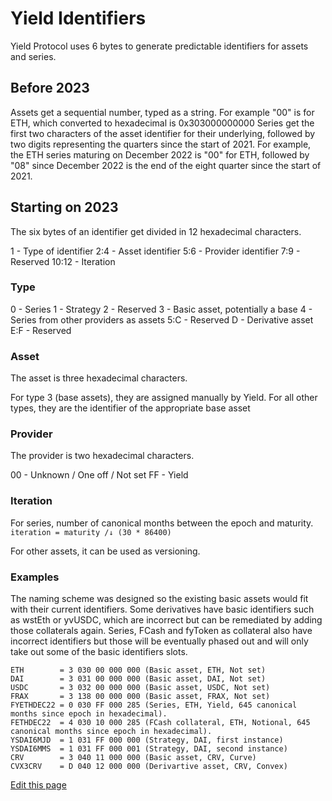 # Yield Identifiers

Yield Protocol uses 6 bytes to generate predictable identifiers for assets and series.

## Before 2023

Assets get a sequential number, typed as a string. For example "00" is for ETH, which converted to hexadecimal is 0x303000000000
Series get the first two characters of the asset identifier for their underlying, followed by two digits representing the quarters since the start of 2021. For example, the ETH series maturing on December 2022 is "00" for ETH, followed by "08" since December 2022 is the end of the eight quarter since the start of 2021.

## Starting on 2023

The six bytes of an identifier get divided in 12 hexadecimal characters.

1 - Type of identifier
2:4 - Asset identifier
5:6 - Provider identifier
7:9 - Reserved
10:12 - Iteration 

### Type
0 - Series
1 - Strategy
2 - Reserved
3 - Basic asset, potentially a base
4 - Series from other providers as assets
5:C - Reserved
D - Derivative asset
E:F - Reserved

### Asset
The asset is three hexadecimal characters.

For type 3 (base assets), they are assigned manually by Yield.
For all other types, they are the identifier of the appropriate base asset

### Provider
The provider is two hexadecimal characters.

00 - Unknown / One off / Not set
FF - Yield

### Iteration
For series, number of canonical months between the epoch and maturity.
`iteration = maturity /↓ (30 * 86400)`

For other assets, it can be used as versioning.

### Examples
The naming scheme was designed so the existing basic assets would fit with their current identifiers. Some derivatives have basic identifiers such as wstEth or yvUSDC, which are incorrect but can be remediated by adding those collaterals again. Series, FCash and fyToken as collateral also have incorrect identifiers but those will be eventually phased out and will only take out some of the basic identifiers slots.

```
ETH        = 3 030 00 000 000 (Basic asset, ETH, Not set)
DAI        = 3 031 00 000 000 (Basic asset, DAI, Not set)
USDC       = 3 032 00 000 000 (Basic asset, USDC, Not set)
FRAX       = 3 138 00 000 000 (Basic asset, FRAX, Not set)
FYETHDEC22 = 0 030 FF 000 285 (Series, ETH, Yield, 645 canonical months since epoch in hexadecimal).
FETHDEC22  = 4 030 10 000 285 (FCash collateral, ETH, Notional, 645 canonical months since epoch in hexadecimal).
YSDAI6MJD  = 1 031 FF 000 000 (Strategy, DAI, first instance)
YSDAI6MMS  = 1 031 FF 000 001 (Strategy, DAI, second instance)
CRV        = 3 040 11 000 000 (Basic asset, CRV, Curve)
CVX3CRV    = D 040 12 000 000 (Derivartive asset, CRV, Convex)
```

[Edit this page](https://github.com/yieldprotocol/docs-v2/edit/main/developers/addresses.md)